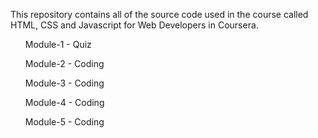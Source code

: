 This repository contains all of the source code used in the course called HTML, CSS and Javascript for Web Developers in Coursera.
<l>
<ul>Module-1 - Quiz</ul>
<ul>Module-2 - Coding</ul>
<ul>Module-3 - Coding</ul>
<ul>Module-4 - Coding</ul>
<ul>Module-5 - Coding</ul>
</l>
